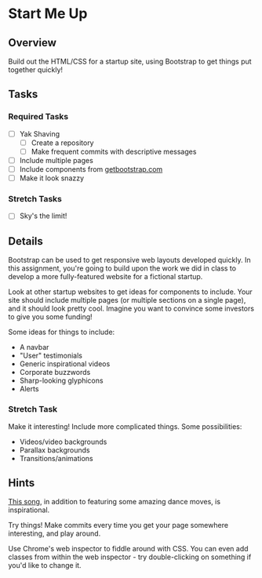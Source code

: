 # Start Me Up

## Overview

Build out the HTML/CSS for a startup site, using Bootstrap to get things put together quickly!

## Tasks

### Required Tasks

- [ ] Yak Shaving
  - [ ] Create a repository
  - [ ] Make frequent commits with descriptive messages
- [ ] Include multiple pages
- [ ] Include components from [getbootstrap.com](http://getbootstrap.com/)
- [ ] Make it look snazzy

### Stretch Tasks

- [ ] Sky's the limit!

## Details

Bootstrap can be used to get responsive web layouts developed quickly. In this assignment, you're going to build upon the work we did in class to develop a more fully-featured website for a fictional startup.

Look at other startup websites to get ideas for components to include. Your site should include multiple pages (or multiple sections on a single page), and it should look pretty cool. Imagine you want to convince some investors to give you some funding!

Some ideas for things to include:

- A navbar
- "User" testimonials
- Generic inspirational videos
- Corporate buzzwords
- Sharp-looking glyphicons
- Alerts

### Stretch Task

Make it interesting! Include more complicated things. Some possibilities:

- Videos/video backgrounds
- Parallax backgrounds
- Transitions/animations


## Hints

[This song](https://www.youtube.com/watch?v=SGyOaCXr8Lw), in addition to featuring some amazing dance moves, is inspirational.

Try things! Make commits every time you get your page somewhere interesting, and play around.

Use Chrome's web inspector to fiddle around with CSS. You can even add classes from within the web inspector - try double-clicking on something if you'd like to change it.
